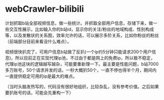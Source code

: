 # webCrawler-bilibili
计划抓取b站全部视频信息，做一些统计。并抓取全部用户信息，存储下来，做一些交互性展示，比如输入你的b站id，显示你的关注/粉丝的地域构成、性别构成等，以及发散状的关系图，效率允许的话，可以展示多阶关系，比如你粉丝的粉丝（前端部分目前来看没什么难点）。

视频很快扒完了，可用户信息b站做了反扒(一个ip约5分钟只能请求200个用户信息)，所以目前正在实现代理ip池，不过由于都是网上的免费ip，所以极不稳定，代理ip池这块的逻辑越写越杂，可能要重新理一下。最主要是性能问题，b站7000多万账号，50个请求并发的话，一秒大概扒50个，一直不停也得半个月，期间内一直提供稳定可用的ip是最大的难点。

（当时头脑发热写的，代码没有很好地组织，比较杂乱，没有参考价值。之后如果要扒账号的话，可能会先重构一下）

